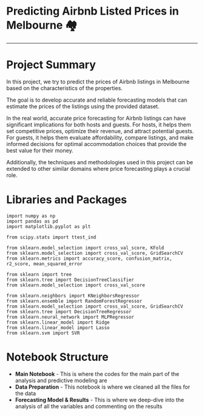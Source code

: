 # Predicting Airbnb Listed Prices in Melbourne 🏘️
---

# Project Summary
In this project, we try to predict the prices of Airbnb listings in Melbourne based on the characteristics of the properties. 

The goal is to develop accurate and reliable forecasting models that can estimate the prices of the listings using the provided dataset. 

In the real world, accurate price forecasting for Airbnb listings can have significant implications for both hosts and guests. For hosts, it helps them set competitive prices, optimize their revenue, and attract potential guests. For guests, it helps them evaluate affordability, compare listings, and make informed decisions for optimal accommodation choices that provide the best value for their money. 

Additionally, the techniques and methodologies used in this project can be extended to other similar domains where price forecasting plays a crucial role.


# Libraries and Packages
```
import numpy as np
import pandas as pd
import matplotlib.pyplot as plt

from scipy.stats import ttest_ind

from sklearn.model_selection import cross_val_score, KFold
from sklearn.model_selection import cross_val_score, GridSearchCV
from sklearn.metrics import accuracy_score, confusion_matrix, r2_score, mean_squared_error

from sklearn import tree
from sklearn.tree import DecisionTreeClassifier
from sklearn.model_selection import cross_val_score

from sklearn.neighbors import KNeighborsRegressor
from sklearn.ensemble import RandomForestRegressor
from sklearn.model_selection import cross_val_score, GridSearchCV
from sklearn.tree import DecisionTreeRegressor
from sklearn.neural_network import MLPRegressor
from sklearn.linear_model import Ridge
from sklearn.linear_model import Lasso
from sklearn.svm import SVR
```


# Notebook Structure
- **Main Notebook** - This is where the codes for the main part of the analysis and predictive modeling are
- **Data Preparation** - This notebook is where we cleaned all the files for the data
- **Forecasting Model & Results** -  This is where we deep-dive into the analysis of all the variables and commenting on the results 
